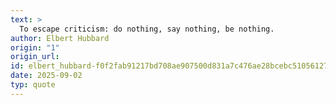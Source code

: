 ```yaml
---
text: >
  To escape criticism: do nothing, say nothing, be nothing.
author: Elbert Hubbard
origin: "1"
origin_url: 
id: elbert_hubbard-f0f2fab91217bd708ae907500d831a7c476ae28bcebc510561270020e0928aa0
date: 2025-09-02
typ: quote
---
```

